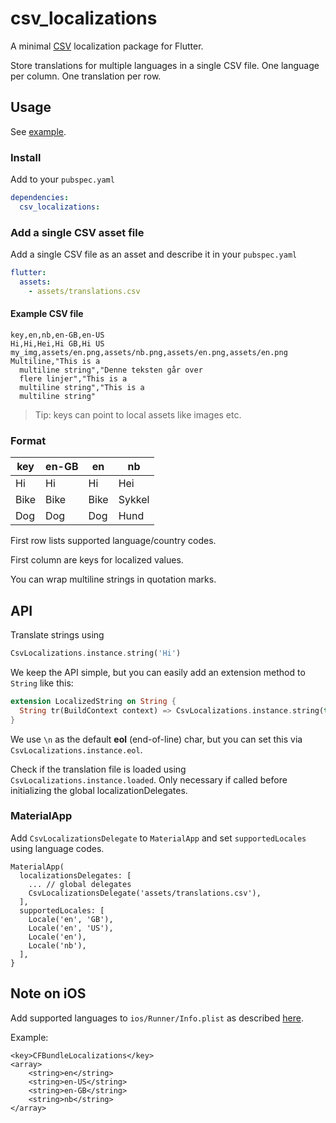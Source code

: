 # csv_localizations

A minimal [CSV](https://en.wikipedia.org/wiki/Comma-separated_values) localization package
for Flutter.

Store translations for multiple languages in a single CSV file. One language per column. One translation per row.

## Usage

See [example](example).

### Install

Add to your `pubspec.yaml`

```yaml
dependencies:
  csv_localizations:
```

### Add a single CSV asset file

Add a single CSV file as an asset and describe it in your `pubspec.yaml`

```yaml
flutter:
  assets:
    - assets/translations.csv
```

#### Example CSV file

```csv
key,en,nb,en-GB,en-US
Hi,Hi,Hei,Hi GB,Hi US
my_img,assets/en.png,assets/nb.png,assets/en.png,assets/en.png
Multiline,"This is a
  multiline string","Denne teksten går over
  flere linjer","This is a
  multiline string","This is a
  multiline string"
```

> Tip: keys can point to local assets like images etc.

### Format

| key  | en-GB | en   | nb     |
|------|-------|------|--------|
| Hi   | Hi    | Hi   | Hei    |
| Bike | Bike  | Bike | Sykkel |
| Dog  | Dog   | Dog  | Hund   |

First row lists supported language/country codes.

First column are keys for localized values.

You can wrap multiline strings in quotation marks.

## API

Translate strings using

```dart
CsvLocalizations.instance.string('Hi')
```

We keep the API simple, but you can easily add an extension method to `String`
like this:

```dart
extension LocalizedString on String {
  String tr(BuildContext context) => CsvLocalizations.instance.string(this);
}
```

We use `\n` as the default **eol** (end-of-line) char, but you can set this via
`CsvLocalizations.instance.eol`.

Check if the translation file is loaded using `CsvLocalizations.instance.loaded`.
Only necessary if called before initializing the global localizationDelegates.

### MaterialApp

Add `CsvLocalizationsDelegate` to `MaterialApp` and set `supportedLocales` using
language codes.

```
MaterialApp(
  localizationsDelegates: [
    ... // global delegates
    CsvLocalizationsDelegate('assets/translations.csv'),
  ],
  supportedLocales: [
    Locale('en', 'GB'),
    Locale('en', 'US'),
    Locale('en'),
    Locale('nb'),
  ],
}

```

## Note on **iOS**

Add supported languages to `ios/Runner/Info.plist` as described
[here](https://flutter.dev/docs/development/accessibility-and-localization/internationalization#specifying-supportedlocales).

Example:

```
<key>CFBundleLocalizations</key>
<array>
	<string>en</string>
	<string>en-US</string>
	<string>en-GB</string>
	<string>nb</string>
</array>
```
